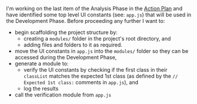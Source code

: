 I'm working on the last item of the Analysis Phase in the [Action Plan](./docs/action-plan.md) and have identified some top level UI constants (see: `app.js`) that will be used in the Development Phase. Before proceeding any further I want to:

- begin scaffolding the project structure by:
  - creating a `modules/` folder in the project's root directory, and
  - adding files and folders to it as required.
- move the UI constants in `app.js` into the `modules/` folder so they can be accessed during the Development Phase,
- generate a module to:
  - verify the UI constants by checking if the first class in their `classList` matches the expected 1st class (as defined by the `// Expected 1st class:` comments in `app.js`), and
  - log the results
- call the verification module from `app.js`
